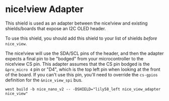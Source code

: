 # nice!view Adapter

This shield is used as an adapter between the nice!view and existing shields/boards that expose an I2C OLED header.

To use this shield, you should add this shield to your list of shields *before* `nice_view`.

The nice!view will use the SDA/SCL pins of the header, and then the adapter expects a final pin to be "bodged" from your microcontroller to the nice!view CS pin. This adapter assumes that the CS pin bodged is the `&pro_micro 4` pin or "D4", which is the top left pin when looking at the front of the board. If you can't use this pin, you'll need to override the `cs-gpios` definition for the `&nice_view_spi` bus.

```
west build -b nice_nano_v2 -- -DSHIELD="lily58_left nice_view_adapter nice_view"
```
